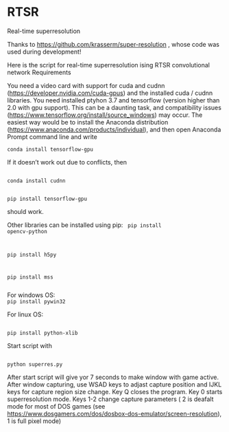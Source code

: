 # RTSR
Real-time superresolution

Thanks to https://github.com/krasserm/super-resolution , whose code was used during development!

Here is the script for real-time superresolution ising RTSR convolutional network
Requirements 


You need a video card with support for cuda and cudnn (https://developer.nvidia.com/cuda-gpus) and the installed cuda / cudnn libraries. You need installed ptyhon 3.7 and tensorflow (version higher than 2.0 with gpu support). This can be a daunting task, and compatibility issues (https://www.tensorflow.org/install/source_windows) may occur. The easiest way would be to install the Anaconda distribution (https://www.anaconda.com/products/individual), and then open Anaconda Prompt command line and write


<code>conda install tensorflow-gpu</code>


If it doesn’t work out due to conflicts, then

<code>
conda install cudnn
  
pip install tensorflow-gpu
</code>

should work.


Other libraries can be installed using pip:
<code>
pip install opencv-python
  
pip install h5py

pip install mss

</code>
For windows OS:

<code>
pip install pywin32
</code>

For linux OS:

<code>
pip install python-xlib
</code>

Start script with

<code>
python superres.py
</code>

After start script will give yor 7 seconds to make window with game active. After window capturing, use WSAD keys to adjast capture position and IJKL keys for capture region size change. Key Q closes the program. Key 0 starts superresolution mode. Keys 1-2 change capture parameters ( 2 is deafalt mode for most of DOS games (see https://www.dosgamers.com/dos/dosbox-dos-emulator/screen-resolution), 1 is full pixel mode)
